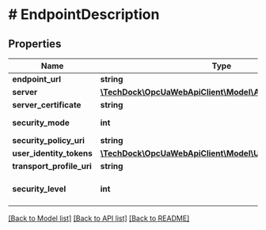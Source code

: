 # # EndpointDescription

## Properties

Name | Type | Description | Notes
------------ | ------------- | ------------- | -------------
**endpoint_url** | **string** |  | [optional]
**server** | [**\TechDock\OpcUaWebApiClient\Model\ApplicationDescription**](ApplicationDescription.md) |  | [optional]
**server_certificate** | **string** |  | [optional]
**security_mode** | **int** | [Link to specification](https://reference.opcfoundation.org/v105/Core/docs/Part5/12.3.10). | [optional]
**security_policy_uri** | **string** |  | [optional]
**user_identity_tokens** | [**\TechDock\OpcUaWebApiClient\Model\UserTokenPolicy[]**](UserTokenPolicy.md) |  | [optional]
**transport_profile_uri** | **string** |  | [optional]
**security_level** | **int** |  | [optional] [default to 0]

[[Back to Model list]](../../README.md#models) [[Back to API list]](../../README.md#endpoints) [[Back to README]](../../README.md)
